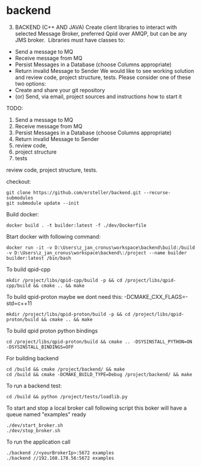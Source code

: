 # backend

3. BACKEND (C++ AND JAVA) 
Create client libraries to interact with selected Message Broker, preferred Qpid over AMQP, but can be any JMS broker.  
Libraries must have classes to: 
- Send a message to MQ 
- Receive message from MQ 
- Persist Messages in a Database (choose Columns appropriate) 
- Return invalid Message to Sender 
We would like to see working solution and review code, project structure, tests. Please consider one of these two options: 
- Create and share your git repository 
- (or) Send, via email, project sources and instructions how to start it 



TODO: 
1. Send a message to MQ
2. Receive message from MQ
3. Persist Messages in a Database (choose Columns appropriate)
4. Return invalid Message to Sender 
5. review code, 
6. project structure
7. tests

review code, project structure, tests. 


checkout: 
```
git clone https://github.com/ersteller/backend.git --recurse-submodules
git submodule update --init
```

Build docker: 
```
docker build . -t builder:latest -f ./dev/Dockerfile
```

Btart docker with following command:
```
docker run -it -v D:\Users\z_jan_cronus\workspace\backend\build:/build -v D:\Users\z_jan_cronus\workspace\backend\:/project --name builder builder:latest /bin/bash
```

To build qpid-cpp
```
mkdir /project/libs/qpid-cpp/build -p && cd /project/libs/qpid-cpp/build && cmake .. && make
```

To build qpid-proton
maybe we dont need this:  -DCMAKE_CXX_FLAGS=-std=c++11
```
mkdir /project/libs/qpid-proton/build -p && cd /project/libs/qpid-proton/build && cmake .. && make
``` 
To build qpid proton python bindings 
```
cd /project/libs/qpid-proton/build && cmake .. -DSYSINSTALL_PYTHON=ON -DSYSINSTALL_BINDINGS=OFF
```

For building backend 
```
cd /build && cmake /project/backend/ && make
cd /build && cmake -DCMAKE_BUILD_TYPE=Debug /project/backend/ && make 
```
To run a backend test:  
```
cd /build && python /project/tests/loadlib.py
```

To start and stop a local broker call following script
this boker will have a queue named "examples" ready
```
./dev/start_broker.sh
./dev/stop_broker.sh
``` 

To run the application call
```
./backend //<yourBrokerIp>:5672 examples
./backend //192.168.178.56:5672 examples
```
